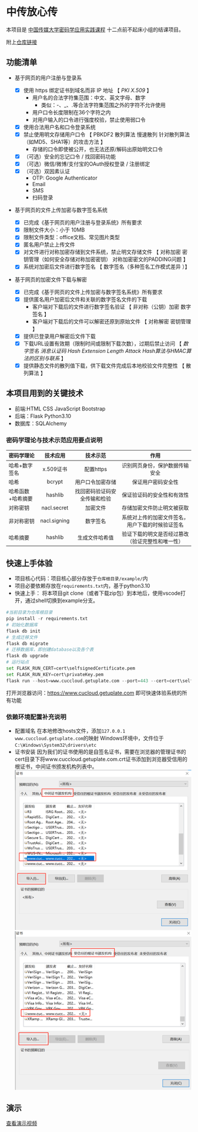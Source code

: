 # 中传放心传
本项目是 [中国传媒大学密码学应用实践课程](https://c4pr1c3.github.io/cuc-wiki/ac.html) 十二点前不起床小组的结课项目。

附上[仓库链接](https://github.com/kalumasan/Cryptography_Practice)
## 功能清单 
  - 基于网页的用户注册与登录系
    - [x] 使用 https 绑定证书到域名而非 IP 地址 【 *PKI* *X.509* 】
      - 用户名的合法字符集范围：中文、英文字母、数字
        - 类似：-、_、.等合法字符集范围之外的字符不允许使用
      - 用户口令长度限制在36个字符之内
      - 对用户输入的口令进行强度校验，禁止使用弱口令
    - [x] 使用合法用户名和口令登录系统
    - [x] 禁止使用明文存储用户口令 【 PBKDF2 散列算法 慢速散列 针对散列算法（如MD5、SHA1等）的攻击方法 】
      - 存储的口令即使被公开，也无法还原/解码出原始明文口令
    - [x] （可选）安全的忘记口令 / 找回密码功能
    - [x] （可选）微信/微博/支付宝的OAuth授权登录 / 注册绑定
    - [x] （可选）双因素认证
      - OTP: Google Authenticator
      - Email
      - SMS
      - 扫码登录
  - 基于网页的文件上传加密与数字签名系统

    - [x] 已完成《基于网页的用户注册与登录系统》所有要求
    - [x] 限制文件大小：小于 10MB
    - [x] 限制文件类型：office文档、常见图片类型
    - [x] 匿名用户禁止上传文件
    - [x] 对文件进行对称加密存储到文件系统，禁止明文存储文件 【 对称加密 密钥管理（如何安全存储对称加密密钥） 对称加密密文的PADDING问题 】
    - [x] 系统对加密后文件进行数字签名 【 数字签名（多种签名工作模式差异 ）】
  - 基于网页的加密文件下载与解密
    - [x] 已完成《基于网页的文件上传加密与数字签名系统》所有要求
    - [x] 提供匿名用户加密后文件和关联的数字签名文件的下载
      - 客户端对下载后的文件进行数字签名验证 【 非对称（公钥）加密 数字签名 】
      - 客户端对下载后的文件可以解密还原到原始文件 【 对称解密 密钥管理 】
    - [x] 提供已登录用户解密后文件下载
    - [x] 下载URL设置有效期（限制时间或限制下载次数），过期后禁止访问 【 *数字签名 消息认证码 Hash Extension Length Attack Hash算法与HMAC算法的区别与联系* 】
    - [x] 提供静态文件的散列值下载，供下载文件完成后本地校验文件完整性 【 散列算法 】
    
## 本项目用到的关键技术
* 前端:HTML CSS JavaScript Bootstrap
* 后端：Flask Python3.10
* 数据库：SQLAlchemy
### 密码学理论与技术示范应用要点说明
| 密码学理论   | 技术应用 |   技术示范 |作用|
| :------------- | :----------: | :----------: | :----------: |
|哈希+数字签名|x.509证书|配置https|识别网页身份，保护数据传输安全|
|哈希 | bcrypt | 用户口令加密存储 |保证用户密码安全性|
|哈希函数+哈希摘要 |hashlib|找回密码验证码安全传输和检验| 保证验证码的安全性和有效性  |
|  对称密钥|   nacl.secret   |  加密文件 | 存储加密文件防止明文被获取 |
| 非对称密钥  |    nacl.signing   | 数字签名|系统对上传的加密文件签名，用户下载的时候验证签名|
|哈希摘要|hashlib|生成文件哈希值|验证下载的明文是否经过篡改（验证完整性和唯一性）|


## 快速上手体验
- 项目核心代码：项目核心部分存放于`仓库根目录/example/`内
- 项目必要依赖存放在`requirements.txt`内，基于python3.10
- 快速上手：
将本项目git clone（或者下载zip包）到本地后，使用vscode打开，通过shell切换到example分支。
```python
#当前目录为仓库根目录
pip install -r requirements.txt
# 初始化数据库
flask db init
# 生成迁移文件
flask db migrate
# 迁移数据库，即创建database以及各个表
flask db upgrade
# 运行站点
set FLASK_RUN_CERT=cert\selfsignedCertificate.pem
set FLASK_RUN_KEY=cert\privateKey.pem
flask run --host=www.cuccloud.getuplate.com --port=443 --cert=cert\selfsignedCertificate.pem --key=cert\privateKey.pem
```
打开浏览器访问：https://www.cucloud.getuplate.com 即可快速体验系统的所有功能
### 依赖环境配置补充说明
- 配置域名
在本地修改hosts文件，添加`127.0.0.1 www.cuccloud.getuplate.com`的映射
Windows环境中，文件位于`C:\Windows\System32\drivers\etc`
- 证书安装
因为我们的证书使用的是自签名证书，需要在浏览器的管理证书的cert目录下将www.cuccloud.getuplate.com.crt证书添加到浏览器受信用的根证书，中间证书颁发机构列表中。
![](0_kalumasan/img/intermediacert.png)
![](0_kalumasan/img/rootcert.png)
## 演示
[查看演示视频]()
